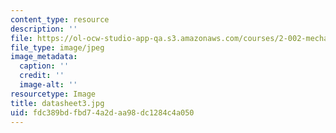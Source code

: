 ```yaml
---
content_type: resource
description: ''
file: https://ol-ocw-studio-app-qa.s3.amazonaws.com/courses/2-002-mechanics-and-materials-ii-spring-2004/fdc389bdfbd74a2daa98dc1284c4a050_datasheet3.jpg
file_type: image/jpeg
image_metadata:
  caption: ''
  credit: ''
  image-alt: ''
resourcetype: Image
title: datasheet3.jpg
uid: fdc389bd-fbd7-4a2d-aa98-dc1284c4a050
---
```

